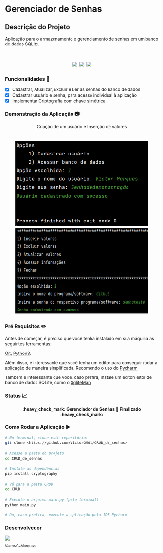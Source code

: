# Gerenciador de Senhas

## Descrição do Projeto
Aplicação para o armazenamento e gerenciamento de senhas em um banco de dados SQLite.

<h1 align="center">
    <img src="https://img.shields.io/github/license/VictorGM01/CRUD_de_senhas?style=for-the-badge"/>
    <img src="https://img.shields.io/static/v1?label=linguagem&message=python&color=blue&style=for-the-badge&logo=PYTHON"/>
    <img src="https://img.shields.io/static/v1?label=BD&message=SQLite&color=purple&style=for-the-badge"/>
</h1>

### Funcionalidades :checkered_flag:

- [x] Cadastrar, Atualizar, Excluir e Ler as senhas do banco de dados
- [x] Cadastrar usuário e senha, para acesso individual à aplicação
- [x] Implementar Criptografia com chave simétrica

### Demonstração da Aplicação :camera:  
<p align="center"> Criação de um usuário e Inserção de valores</p>
<h1 align="center">
    <img src="/assets/img.png"/>
    <img src="/assets/insere.png" width="438" height="279"/>
</h1>

### Pré Requisitos :pencil2:
Antes de começar, é preciso que você tenha instalado em sua máquina as seguintes ferramentas:

[Git](https://git-scm.com/), [Python3](https://www.python.org/downloads/release/python-390/).

Além disso, é interessante que você tenha um editor para conseguir rodar a aplicação de maneira simplificada. Recomendo o uso do [Pycharm](https://www.jetbrains.com/pycharm/download/#section=windows)

Também é interessante que você, caso prefira, instale um editor/leitor de banco de dados SQLite, como o [SqliteMan](https://www.microsoft.com/pt-br/p/sqliteman/9n21tfj4zsv0#activetab=pivot:overviewtab)

### Status :chart_with_upwards_trend:

<h4 align="center">
    :heavy_check_mark: Gerenciador de Senhas 🚀 Finalizado :heavy_check_mark:
</h4>

### Como Rodar a Aplicação ▶
```bash
# No terminal, clone este repositório:
git clone <https://github.com/VictorGM01/CRUD_de_senhas>

# Acesse a pasta do projeto
cd CRUD_de_senhas

# Instale as dependências
pip install cryptography

# Vá para a pasta CRUD
cd CRUD

# Execute o arquivo main.py (pelo terminal)
python main.py

# Ou, caso prefira, execute a aplicação pela IDE Pycharm

````

### Desenvolvedor
[<img src="https://avatars.githubusercontent.com/u/86068797?s=400&u=043c0b1479770ac997f0cf5a31c986a2815ce810&v=4" width=115 > <br> <sub> Victor G. Marques </sub>](https://github.com/VictorGM01) 